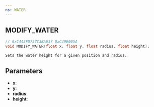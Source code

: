 ```yaml
---
ns: WATER
---
```

## MODIFY_WATER

```c
// 0xC443FD757C3BA637 0xC49E005A
void MODIFY_WATER(float x, float y, float radius, float height);
```

```
Sets the water height for a given position and radius.  
```

## Parameters
* **x**: 
* **y**: 
* **radius**: 
* **height**: 

